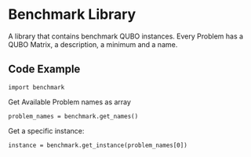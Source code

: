 # Benchmark Library

A library that contains benchmark QUBO instances. Every Problem has 
a QUBO Matrix, a description, a minimum and a name. 

## Code Example

`
import benchmark
`

Get Available Problem names as array

`problem_names = benchmark.get_names()
`

Get a specific instance:

`instance = benchmark.get_instance(problem_names[0])
`